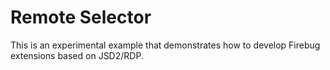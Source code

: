 Remote Selector
===============
This is an experimental example that demonstrates how to develop Firebug extensions
based on JSD2/RDP.
